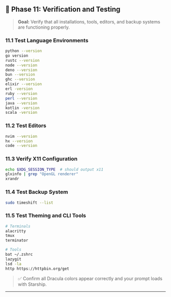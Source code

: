 ## 🧪 Phase 11: Verification and Testing
> **Goal:** Verify that all installations, tools, editors, and backup systems are functioning properly.

### 11.1 Test Language Environments
```bash
python --version
go version
rustc --version
node --version
deno --version
bun --version
ghc --version
elixir --version
erl -version
ruby --version
perl --version
java --version
kotlin -version
scala -version
```

### 11.2 Test Editors
```bash
nvim --version
hx --version
code --version
```

### 11.3 Verify X11 Configuration
```bash
echo $XDG_SESSION_TYPE  # should output x11
glxinfo | grep "OpenGL renderer"
xrandr
```

### 11.4 Test Backup System
```bash
sudo timeshift --list
```

### 11.5 Test Theming and CLI Tools
```bash
# Terminals
alacritty
tmux
terminator

# Tools
bat ~/.zshrc
lazygit
lsd -la
http https://httpbin.org/get
```
> ✅ Confirm all Dracula colors appear correctly and your prompt loads with Starship.

---

